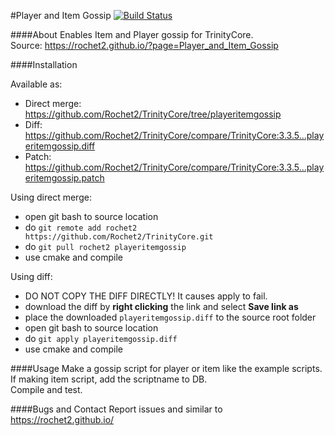 #Player and Item Gossip [![Build Status](https://travis-ci.org/Rochet2/TrinityCore.svg?branch=playeritemgossip)](https://travis-ci.org/Rochet2/TrinityCore)

####About
Enables Item and Player gossip for TrinityCore.<br />
Source: https://rochet2.github.io/?page=Player_and_Item_Gossip

####Installation

Available as:
- Direct merge: https://github.com/Rochet2/TrinityCore/tree/playeritemgossip
- Diff: https://github.com/Rochet2/TrinityCore/compare/TrinityCore:3.3.5...playeritemgossip.diff
- Patch: https://github.com/Rochet2/TrinityCore/compare/TrinityCore:3.3.5...playeritemgossip.patch

Using direct merge:
- open git bash to source location
- do `git remote add rochet2 https://github.com/Rochet2/TrinityCore.git`
- do `git pull rochet2 playeritemgossip`
- use cmake and compile

Using diff:
- DO NOT COPY THE DIFF DIRECTLY! It causes apply to fail.
- download the diff by __right clicking__ the link and select __Save link as__
- place the downloaded `playeritemgossip.diff` to the source root folder
- open git bash to source location
- do `git apply playeritemgossip.diff`
- use cmake and compile

####Usage
Make a gossip script for player or item like the example scripts.<br/>
If making item script, add the scriptname to DB.<br/>
Compile and test.

####Bugs and Contact
Report issues and similar to https://rochet2.github.io/
